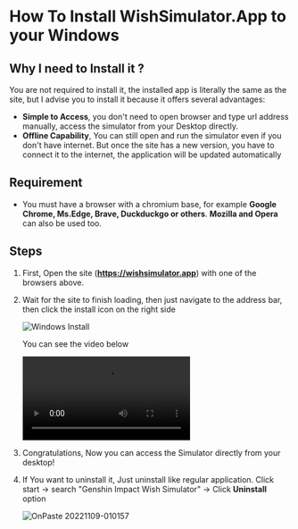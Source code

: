# How To Install WishSimulator.App to your <span> Windows</span>

## Why I need to Install it ?

You are not required to install it, the installed app is literally the same as the site, but I advise you to install it because it offers several advantages:

- **Simple to Access**, you don't need to open browser and type url address manually, access the simulator from your Desktop directly.
- **Offline Capability**, You can still open and run the simulator even if you don't have internet. But once the site has a new version, you have to connect it to the internet, the application will be updated automatically

## Requirement

- You must have a browser with a chromium base, for example **Google Chrome, Ms.Edge, Brave, Duckduckgo or others**. **Mozilla and Opera** can also be used too.

## Steps

1. First, Open the site (**https://wishsimulator.app**) with one of the browsers above.
2. Wait for the site to finish loading, then just navigate to the address bar, then click the install icon on the right side

   ![Windows Install](https://user-images.githubusercontent.com/13815468/200633549-869ae8a3-f077-4865-b120-a3e2804026b2.jpg)

   You can see the video below

   <video src="https://user-images.githubusercontent.com/13815468/200639254-ef34490c-e18d-4b2e-b157-a99f9b426267.mp4" controls>

3. Congratulations, Now you can access the Simulator directly from your desktop!
4. If You want to uninstall it, Just uninstall like regular application. Click start -> search "Genshin Impact Wish Simulator" -> Click **Uninstall** option

   ![OnPaste 20221109-010157](https://user-images.githubusercontent.com/13815468/200641681-98bd462e-65f2-4ee4-8a49-227f9b8d333a.jpg)

